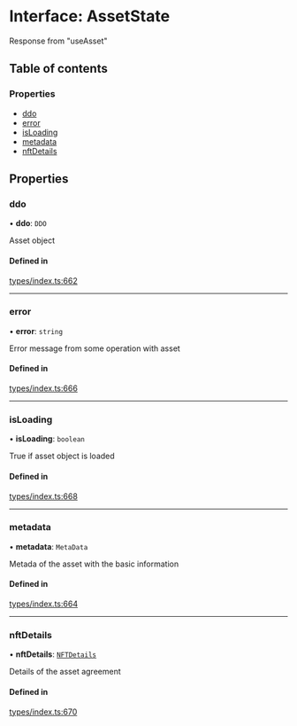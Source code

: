 # Interface: AssetState

Response from "useAsset"

## Table of contents

### Properties

- [ddo](AssetState.md#ddo)
- [error](AssetState.md#error)
- [isLoading](AssetState.md#isloading)
- [metadata](AssetState.md#metadata)
- [nftDetails](AssetState.md#nftdetails)

## Properties

### ddo

• **ddo**: `DDO`

Asset object

#### Defined in

[types/index.ts:662](https://github.com/nevermined-io/react-components/blob/1ea201f/catalog/src/types/index.ts#L662)

___

### error

• **error**: `string`

Error message from some operation with asset

#### Defined in

[types/index.ts:666](https://github.com/nevermined-io/react-components/blob/1ea201f/catalog/src/types/index.ts#L666)

___

### isLoading

• **isLoading**: `boolean`

True if asset object is loaded

#### Defined in

[types/index.ts:668](https://github.com/nevermined-io/react-components/blob/1ea201f/catalog/src/types/index.ts#L668)

___

### metadata

• **metadata**: `MetaData`

Metada of the asset with the basic information

#### Defined in

[types/index.ts:664](https://github.com/nevermined-io/react-components/blob/1ea201f/catalog/src/types/index.ts#L664)

___

### nftDetails

• **nftDetails**: [`NFTDetails`](NFTDetails.md)

Details of the asset agreement

#### Defined in

[types/index.ts:670](https://github.com/nevermined-io/react-components/blob/1ea201f/catalog/src/types/index.ts#L670)
